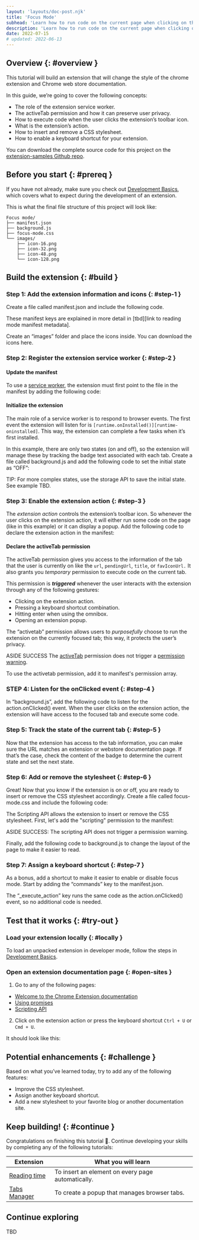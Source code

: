 ```yaml
---
layout: 'layouts/doc-post.njk'
title: 'Focus Mode'
subhead: 'Learn how to run code on the current page when clicking on the extension toolbar.'
description: 'Learn how to run code on the current page when clicking on the extension toolbar.'
date: 2022-07-15
# updated: 2022-06-13
---
```


## Overview {: #overview }

This tutorial will build an extension that will change the style of the chrome extension and Chrome web store documentation. 

In this guide, we’re going to cover the following concepts:

- The role of the extension service worker.
- The activeTab permission and how it can preserve user privacy.
- How to execute code when the user clicks the extension’s toolbar icon.
- What is the extension’s action.
- How to insert and remove a CSS stylesheet.
- How to enable a keyboard shortcut for your extension.

You can download the complete source code for this project on the [extension-samples Github repo][github-focus-mode].


## Before you start {: #prereq }

If you have not already, make sure you check out [Development Basics][doc-dev-basics], which covers what to expect during the development of an extension.

This is what the final file structure of this project will look like: 


```text
Focus mode/
├── manifest.json
├── background.js
├── focus-mode.css
└── images/
    ├── icon-16.png
    ├── icon-32.png
    ├── icon-48.png
    └── icon-128.png
```

## Build the extension {: #build }

### Step 1: Add the extension information and icons {: #step-1 }

Create a file called manifest.json and include the following code.

<!-- <MANIFEST CODE GOES HERE> -->

These manifest keys are explained in more detail in [tbd][link to reading mode manifest metadata]. 

Create an “images” folder and place the icons inside. You can download the icons here.


### Step 2: Register the extension service worker {: #step-2 }

#### Update the manifest

To use a [service worker][doc-sw], the extension must first point to the file in the manifest by adding the following code:

<!-- <MANIFEST CODE GOES HERE> -->

#### Initialize the extension

The main role of a service worker is to respond to browser events. The first event the extension will listen for is `[runtime.onInstalled()][runtime-oninstalled]`. This way, the extension can complete a few tasks when it’s first installed.

In this example, there are only two states (on and off), so the extension will manage these by tracking the badge text associated with each tab. Create a file called background.js and add the following code to set the initial state as “OFF”:

<!-- <CODE GOES HERE> -->

TIP: For more complex states, use the storage API to save the initial state. See example TBD. 


### Step 3: Enable the extension action {: #step-3 }

The _extension action_ controls the extension’s toolbar icon. So whenever the user clicks on the extension action, it will either run some code on the page (like in this example) or it can display a popup. Add the following code to declare the extension action in the manifest:

<!-- <MANIFEST CODE GOES HERE> -->

#### Declare the activeTab permission

The activeTab permission gives you access to the information of the tab that the user is currently on like the `url`, `pendingUrl`, `title`, or `favIconUrl.` It also grants you _temporary_ permission to execute code on the current tab.

This permission is **_triggered_** whenever the user interacts with the extension through any of the following gestures:

- Clicking on the extension action.
- Pressing a keyboard shortcut combination.
- Hitting enter when using the omnibox.
- Opening an extension popup.

The “activetab” permission allows users to _purposefully_ choose to run the extension on the currently focused tab; this way, it protects the user’s privacy. 

ASIDE SUCCESS The [activeTab][doc-active-tab] permission does not trigger a [permission warning][doc-perms-warning].

To use the activetab permission, add it to manifest's permission array.

<!-- <MANIFEST CODE GOES HERE>  -->

### STEP 4: Listen for the onClicked event {: #step-4 }

In “background.js”, add the following code to listen for the action.onClicked() event. When the user clicks on the extension action, the extension will have access to the focused tab and execute some code.

<!-- <BACKGROUND CODE GOES HERE> -->


### Step 5: Track the state of the current tab {: #step-5 }

Now that the extension has access to the tab information, you can make sure the URL matches an extension or webstore documentation page. If that’s the case, check the content of the badge to determine the current state and set the next state.

<!-- <BACKGROUND CODE GOES HERE> -->


### Step 6: Add or remove the stylesheet {: #step-6 }

Great! Now that you know if the extension is on or off, you are ready to insert or remove the CSS stylesheet accordingly. Create a file called focus-mode.css and include the following code:

<!-- <CSS CODE GOES HERE> -->

The Scripting API allows the extension to insert or remove the CSS stylesheet.  First, let's add the "scripting" permission to the manifest:

<!-- <MANIFEST CODE GOES HERE> -->

ASIDE SUCCESS: The scripting API does not trigger a permission warning.

Finally, add the following code to background.js to change the layout of the page to make it easier to read.

<!-- <BACKGROUND CODE GOES HERE> -->

### Step 7: Assign a keyboard shortcut {: #step-7 }

As a bonus, add a shortcut to make it easier to enable or disable focus mode. Start by adding the “commands” key to the manifest.json.

<!-- <MANIFEST CODE GOES HERE> -->

The “_execute_action” key runs the same code as the action.onClicked() event, so no additional code is needed. 


## Test that it works {: #try-out }

### Load your extension locally {: #locally }

To load an unpacked extension in developer mode, follow the steps in [Development Basics][doc-dev-basics].

### Open an extension documentation page {: #open-sites }

1. Go to any of the following pages:

- [Welcome to the Chrome Extension documentation][doc-welcome]
- [Using promises][doc-promises]
- [Scripting API][api-scripting]

2. Click on the extension action or press the keyboard shortcut `Ctrl + U` or `Cmd + U`.

It should look like this:

<!-- <SCREENSHOT GOES HERE> -->

## Potential enhancements {: #challenge }

Based on what you’ve learned today, try to add any of the following features:

- Improve the CSS stylesheet.
- Assign another keyboard shortcut.
- Add a new stylesheet to your favorite blog or another documentation site.

## Keep building! {: #continue }

Congratulations on finishing this tutorial 🎉. Continue developing your skills by completing any of the following tutorials:

| Extension                        | What you will learn                                                    |
|----------------------------------|------------------------------------------------------------------------|
| [Reading time][tut-reading-time] | To insert an element on every page automatically.                      |
| [Tabs Manager][tut-tabs-manager] | To create a popup that manages browser tabs.                           |

## Continue exploring

TBD

[api-scripting]: /docs/extensions/reference/scripting/
[doc-active-tab]: /docs/extensions/mv3/manifest/activeTab/
[doc-dev-basics]: /docs/extensions/mv3/getstarted/development-basics
[doc-perms-warning]: /docs/extensions/mv3/permission_warnings/#required_permissions
[doc-promises]: /docs/extensions/mv3/promises/
[doc-sw]: /docs/extensions/mv3/migrating_to_service_workers/
[doc-welcome]: /docs/extensions/mv3/
[github-focus-mode]: https://github.com/GoogleChrome/chrome-extensions-samples/tree/main/tutorials/focus-mode
[runtime-oninstalled]: /docs/extensions/reference/runtime#event-onInstalled
[tut-reading-time]: /docs/extensions/mv3/getstarted/tut-reading-time
[tut-tabs-manager]: /docs/extensions/mv3/getstarted/tut-tabs-manager


